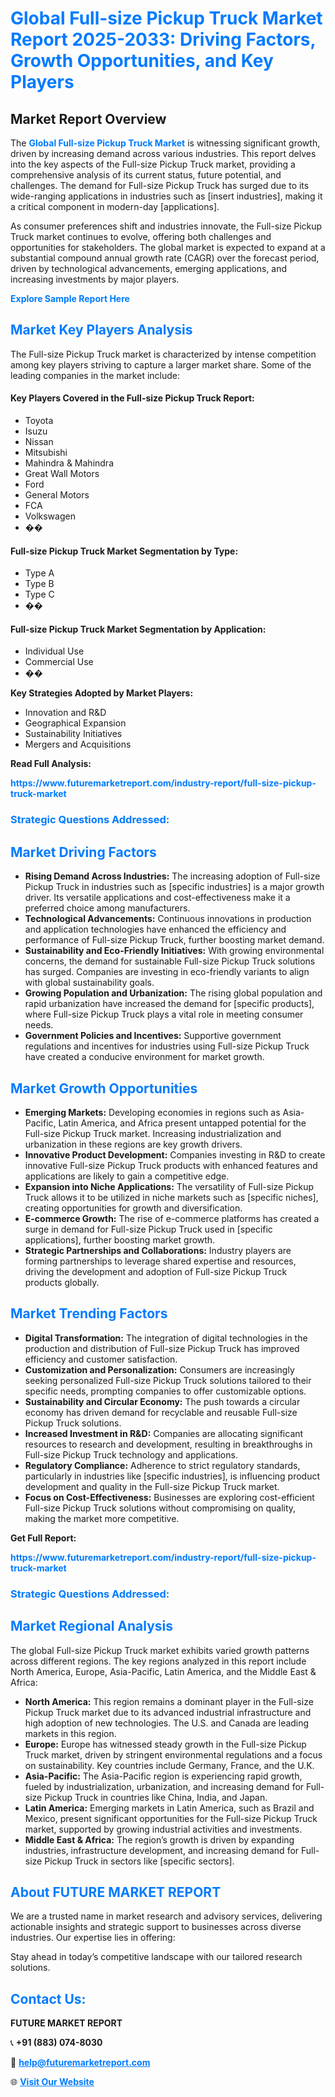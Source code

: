 <h1 style="color: #007BFF;">Global Full-size Pickup Truck Market Report 2025-2033: Driving Factors, Growth Opportunities, and Key Players</h1>

<section id="overview">
<h2>Market Report Overview</h2>
<p>The <a href="https://www.futuremarketreport.com/industry-report/full-size-pickup-truck-market" style="color: #007BFF; text-decoration: none;"><strong>Global Full-size Pickup Truck Market</strong></a> is witnessing significant growth, driven by increasing demand across various industries. This report delves into the key aspects of the Full-size Pickup Truck market, providing a comprehensive analysis of its current status, future potential, and challenges. The demand for Full-size Pickup Truck has surged due to its wide-ranging applications in industries such as [insert industries], making it a critical component in modern-day [applications].</p>
<p>As consumer preferences shift and industries innovate, the Full-size Pickup Truck market continues to evolve, offering both challenges and opportunities for stakeholders. The global market is expected to expand at a substantial compound annual growth rate (CAGR) over the forecast period, driven by technological advancements, emerging applications, and increasing investments by major players.</p>
</section>

<section id="overview">
<p><a href="https://www.futuremarketreport.com/request-sample/reportId=118674" style="color: #007BFF; text-decoration: none;"><strong>Explore Sample Report Here</strong></a></p>
</section>

<section id="key-players">
<h2 style="color: #007BFF;">Market Key Players Analysis</h2>
<p>The Full-size Pickup Truck market is characterized by intense competition among key players striving to capture a larger market share. Some of the leading companies in the market include:</p>
<h4>Key Players Covered in the Full-size Pickup Truck Report:</h4>
<ul><li>Toyota</li><li>Isuzu</li><li>Nissan</li><li>Mitsubishi</li><li>Mahindra &amp; Mahindra</li><li>Great Wall Motors</li><li>Ford</li><li>General Motors</li><li>FCA</li><li>Volkswagen</li><li>��</li></ul>
<h4>Full-size Pickup Truck Market Segmentation by Type:</h4>
<ul><li>Type A</li><li>Type B</li><li>Type C</li><li>��</li></ul>

<h4>Full-size Pickup Truck Market Segmentation by Application:</h4>
<ul><li>Individual Use</li><li>Commercial Use</li><li>��</li></ul>
<p><strong>Key Strategies Adopted by Market Players:</strong></p>
<ul>
<li>Innovation and R&D</li>
<li>Geographical Expansion</li>
<li>Sustainability Initiatives</li>
<li>Mergers and Acquisitions</li>
</ul>
</section>

<section>
<p><strong>Read Full Analysis: </strong></p><a href="https://www.futuremarketreport.com/industry-report/full-size-pickup-truck-market" style="color: #007BFF; text-decoration: none;"><strong>https://www.futuremarketreport.com/industry-report/full-size-pickup-truck-market</strong></a>
<h3 style="color: #007BFF;">Strategic Questions Addressed:</h3>
</section>

<section id="driving-factors">
<h2 style="color: #007BFF;">Market Driving Factors</h2>
<ul>
<li><strong>Rising Demand Across Industries:</strong> The increasing adoption of Full-size Pickup Truck in industries such as [specific industries] is a major growth driver. Its versatile applications and cost-effectiveness make it a preferred choice among manufacturers.</li>
<li><strong>Technological Advancements:</strong> Continuous innovations in production and application technologies have enhanced the efficiency and performance of Full-size Pickup Truck, further boosting market demand.</li>
<li><strong>Sustainability and Eco-Friendly Initiatives:</strong> With growing environmental concerns, the demand for sustainable Full-size Pickup Truck solutions has surged. Companies are investing in eco-friendly variants to align with global sustainability goals.</li>
<li><strong>Growing Population and Urbanization:</strong> The rising global population and rapid urbanization have increased the demand for [specific products], where Full-size Pickup Truck plays a vital role in meeting consumer needs.</li>
<li><strong>Government Policies and Incentives:</strong> Supportive government regulations and incentives for industries using Full-size Pickup Truck have created a conducive environment for market growth.</li>
</ul>
</section>

<section id="growth-opportunities">
<h2 style="color: #007BFF;">Market Growth Opportunities</h2>
<ul>
<li><strong>Emerging Markets:</strong> Developing economies in regions such as Asia-Pacific, Latin America, and Africa present untapped potential for the Full-size Pickup Truck market. Increasing industrialization and urbanization in these regions are key growth drivers.</li>
<li><strong>Innovative Product Development:</strong> Companies investing in R&D to create innovative Full-size Pickup Truck products with enhanced features and applications are likely to gain a competitive edge.</li>
<li><strong>Expansion into Niche Applications:</strong> The versatility of Full-size Pickup Truck allows it to be utilized in niche markets such as [specific niches], creating opportunities for growth and diversification.</li>
<li><strong>E-commerce Growth:</strong> The rise of e-commerce platforms has created a surge in demand for Full-size Pickup Truck used in [specific applications], further boosting market growth.</li>
<li><strong>Strategic Partnerships and Collaborations:</strong> Industry players are forming partnerships to leverage shared expertise and resources, driving the development and adoption of Full-size Pickup Truck products globally.</li>
</ul>
</section>

<section id="trending-factors">
<h2 style="color: #007BFF;">Market Trending Factors</h2>
<ul>
<li><strong>Digital Transformation:</strong> The integration of digital technologies in the production and distribution of Full-size Pickup Truck has improved efficiency and customer satisfaction.</li>
<li><strong>Customization and Personalization:</strong> Consumers are increasingly seeking personalized Full-size Pickup Truck solutions tailored to their specific needs, prompting companies to offer customizable options.</li>
<li><strong>Sustainability and Circular Economy:</strong> The push towards a circular economy has driven demand for recyclable and reusable Full-size Pickup Truck solutions.</li>
<li><strong>Increased Investment in R&D:</strong> Companies are allocating significant resources to research and development, resulting in breakthroughs in Full-size Pickup Truck technology and applications.</li>
<li><strong>Regulatory Compliance:</strong> Adherence to strict regulatory standards, particularly in industries like [specific industries], is influencing product development and quality in the Full-size Pickup Truck market.</li>
<li><strong>Focus on Cost-Effectiveness:</strong> Businesses are exploring cost-efficient Full-size Pickup Truck solutions without compromising on quality, making the market more competitive.</li>
</ul>
</section>

<section>
<p><strong>Get Full Report: </strong></p><a href="https://www.futuremarketreport.com/industry-report/full-size-pickup-truck-market" style="color: #007BFF; text-decoration: none;"><strong>https://www.futuremarketreport.com/industry-report/full-size-pickup-truck-market</strong></a>
<h3 style="color: #007BFF;">Strategic Questions Addressed:</h3>
</section>


<section id="regional-analysis">
<h2 style="color: #007BFF;">Market Regional Analysis</h2>
<p>The global Full-size Pickup Truck market exhibits varied growth patterns across different regions. The key regions analyzed in this report include North America, Europe, Asia-Pacific, Latin America, and the Middle East & Africa:</p>
<ul>
<li><strong>North America:</strong> This region remains a dominant player in the Full-size Pickup Truck market due to its advanced industrial infrastructure and high adoption of new technologies. The U.S. and Canada are leading markets in this region.</li>
<li><strong>Europe:</strong> Europe has witnessed steady growth in the Full-size Pickup Truck market, driven by stringent environmental regulations and a focus on sustainability. Key countries include Germany, France, and the U.K.</li>
<li><strong>Asia-Pacific:</strong> The Asia-Pacific region is experiencing rapid growth, fueled by industrialization, urbanization, and increasing demand for Full-size Pickup Truck in countries like China, India, and Japan.</li>
<li><strong>Latin America:</strong> Emerging markets in Latin America, such as Brazil and Mexico, present significant opportunities for the Full-size Pickup Truck market, supported by growing industrial activities and investments.</li>
<li><strong>Middle East & Africa:</strong> The region’s growth is driven by expanding industries, infrastructure development, and increasing demand for Full-size Pickup Truck in sectors like [specific sectors].</li>
</ul>
</section>

<footer>
<h2 style="color: #007BFF;">About FUTURE MARKET REPORT</h2>
<p>We are a trusted name in market research and advisory services, delivering actionable insights and strategic support to businesses across diverse industries. Our expertise lies in offering:</p>

<p>Stay ahead in today’s competitive landscape with our tailored research solutions.</p>

<h2 style="color: #007BFF;">Contact Us:</h2>
<p><strong>FUTURE MARKET REPORT</strong></p>
<p>📞 <strong>+91 (883) 074-8030</strong></p>
<p>📧 <strong><a href="mailto:help@futuremarketreport.com" style="color: #007BFF;">help@futuremarketreport.com</a></strong></p>
<p>🌐 <strong><a href="https://www.futuremarketreport.com/" style="color: #007BFF;">Visit Our Website</a></strong></p>
</footer>